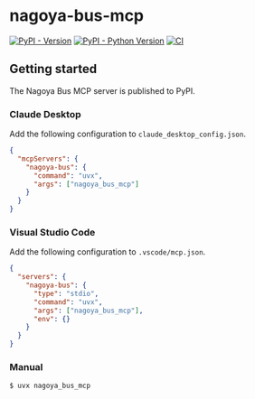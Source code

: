 # nagoya-bus-mcp
[![PyPI - Version](https://img.shields.io/pypi/v/nagoya-bus-mcp)](https://pypi.org/project/nagoya-bus-mcp/)
[![PyPI - Python Version](https://img.shields.io/pypi/pyversions/nagoya-bus-mcp)](https://pypi.org/project/nagoya-bus-mcp/)
[![CI](https://github.com/ymyzk/nagoya-bus-mcp/actions/workflows/ci.yml/badge.svg?branch=main)](https://github.com/ymyzk/nagoya-bus-mcp/actions/workflows/ci.yml)

## Getting started
The Nagoya Bus MCP server is published to PyPI.

### Claude Desktop
Add the following configuration to `claude_desktop_config.json`.
```json
{
  "mcpServers": {
    "nagoya-bus": {
      "command": "uvx",
      "args": ["nagoya_bus_mcp"]
    }
  }
}
```

### Visual Studio Code
Add the following configuration to `.vscode/mcp.json`.
```json
{
  "servers": {
    "nagoya-bus": {
      "type": "stdio",
      "command": "uvx",
      "args": ["nagoya_bus_mcp"],
      "env": {}
    }
  }
}
```

### Manual
```shell
$ uvx nagoya_bus_mcp
```
